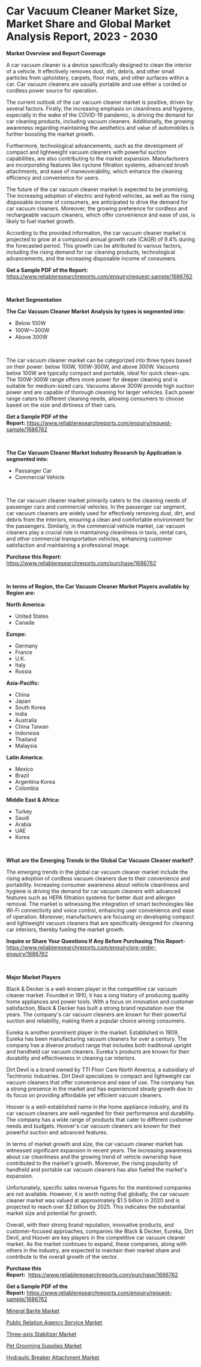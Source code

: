 <p><h1>Car Vacuum Cleaner Market Size, Market Share and Global Market Analysis Report, 2023 - 2030</h1></p><p><strong>Market Overview and Report Coverage</strong></p>
<p><p>A car vacuum cleaner is a device specifically designed to clean the interior of a vehicle. It effectively removes dust, dirt, debris, and other small particles from upholstery, carpets, floor mats, and other surfaces within a car. Car vacuum cleaners are usually portable and use either a corded or cordless power source for operation.</p><p>The current outlook of the car vacuum cleaner market is positive, driven by several factors. Firstly, the increasing emphasis on cleanliness and hygiene, especially in the wake of the COVID-19 pandemic, is driving the demand for car cleaning products, including vacuum cleaners. Additionally, the growing awareness regarding maintaining the aesthetics and value of automobiles is further boosting the market growth.</p><p>Furthermore, technological advancements, such as the development of compact and lightweight vacuum cleaners with powerful suction capabilities, are also contributing to the market expansion. Manufacturers are incorporating features like cyclone filtration systems, advanced brush attachments, and ease of maneuverability, which enhance the cleaning efficiency and convenience for users.</p><p>The future of the car vacuum cleaner market is expected to be promising. The increasing adoption of electric and hybrid vehicles, as well as the rising disposable income of consumers, are anticipated to drive the demand for car vacuum cleaners. Moreover, the growing preference for cordless and rechargeable vacuum cleaners, which offer convenience and ease of use, is likely to fuel market growth.</p><p>According to the provided information, the car vacuum cleaner market is projected to grow at a compound annual growth rate (CAGR) of 9.4% during the forecasted period. This growth can be attributed to various factors, including the rising demand for car cleaning products, technological advancements, and the increasing disposable income of consumers.</p></p>
<p><strong>Get a Sample PDF of the Report:</strong> <a href="https://www.reliableresearchreports.com/enquiry/request-sample/1686762">https://www.reliableresearchreports.com/enquiry/request-sample/1686762</a></p>
<p>&nbsp;</p>
<p><strong>Market Segmentation</strong></p>
<p><strong>The Car Vacuum Cleaner Market Analysis by types is segmented into:</strong></p>
<p><ul><li>Below 100W</li><li>100W～300W</li><li>Above 300W</li></ul></p>
<p>&nbsp;</p>
<p><p>The car vacuum cleaner market can be categorized into three types based on their power: below 100W, 100W-300W, and above 300W. Vacuums below 100W are typically compact and portable, ideal for quick clean-ups. The 100W-300W range offers more power for deeper cleaning and is suitable for medium-sized cars. Vacuums above 300W provide high suction power and are capable of thorough cleaning for larger vehicles. Each power range caters to different cleaning needs, allowing consumers to choose based on the size and dirtiness of their cars.</p></p>
<p><strong>Get a Sample PDF of the Report:</strong>&nbsp;<a href="https://www.reliableresearchreports.com/enquiry/request-sample/1686762">https://www.reliableresearchreports.com/enquiry/request-sample/1686762</a></p>
<p>&nbsp;</p>
<p><strong>The Car Vacuum Cleaner Market Industry Research by Application is segmented into:</strong></p>
<p><ul><li>Passanger Car</li><li>Commercial Vehicle</li></ul></p>
<p>&nbsp;</p>
<p><p>The car vacuum cleaner market primarily caters to the cleaning needs of passenger cars and commercial vehicles. In the passenger car segment, car vacuum cleaners are widely used for effectively removing dust, dirt, and debris from the interiors, ensuring a clean and comfortable environment for the passengers. Similarly, in the commercial vehicle market, car vacuum cleaners play a crucial role in maintaining cleanliness in taxis, rental cars, and other commercial transportation vehicles, enhancing customer satisfaction and maintaining a professional image.</p></p>
<p><strong>Purchase this Report:</strong>&nbsp; <a href="https://www.reliableresearchreports.com/purchase/1686762">https://www.reliableresearchreports.com/purchase/1686762</a></p>
<p>&nbsp;</p>
<p><strong>In terms of Region, the Car Vacuum Cleaner Market Players available by Region are:</strong></p>
<p>
    <p> <strong> North America: </strong>
        <ul>
            <li>United States</li>
            <li>Canada</li>
        </ul>
        </p> 
    <p> <strong> Europe: </strong>
        <ul>
            <li>Germany</li>
            <li>France</li>
            <li>U.K.</li>
            <li>Italy</li>
            <li>Russia</li>
        </ul>
        </p> 
    <p> <strong> Asia-Pacific: </strong>
        <ul>
            <li>China</li>
            <li>Japan</li>
            <li>South Korea</li>
            <li>India</li>
            <li>Australia</li>
            <li>China Taiwan</li>
            <li>Indonesia</li>
            <li>Thailand</li>
            <li>Malaysia</li>
        </ul>
        </p> 
    <p> <strong> Latin America: </strong>
        <ul>
            <li>Mexico</li>
            <li>Brazil</li>
            <li>Argentina Korea</li>
            <li>Colombia</li>
        </ul>
        </p> 
    <p> <strong> Middle East & Africa: </strong>
        <ul>
            <li>Turkey</li>
            <li>Saudi</li>
            <li>Arabia</li>
            <li>UAE</li>
            <li>Korea</li>
        </ul>
    </p>
    </p>
<p>&nbsp;</p>
<p><strong>What are the Emerging Trends in the Global Car Vacuum Cleaner market?</strong></p>
<p><p>The emerging trends in the global car vacuum cleaner market include the rising adoption of cordless vacuum cleaners due to their convenience and portability. Increasing consumer awareness about vehicle cleanliness and hygiene is driving the demand for car vacuum cleaners with advanced features such as HEPA filtration systems for better dust and allergen removal. The market is witnessing the integration of smart technologies like Wi-Fi connectivity and voice control, enhancing user convenience and ease of operation. Moreover, manufacturers are focusing on developing compact and lightweight vacuum cleaners that are specifically designed for cleaning car interiors, thereby fueling the market growth.</p></p>
<p><strong>Inquire or Share Your Questions If Any Before Purchasing This Report</strong>- <a href="https://www.reliableresearchreports.com/enquiry/pre-order-enquiry/1686762">https://www.reliableresearchreports.com/enquiry/pre-order-enquiry/1686762</a></p>
<p>&nbsp;</p>
<p><strong>Major Market Players</strong></p>
<p><p>Black & Decker is a well-known player in the competitive car vacuum cleaner market. Founded in 1910, it has a long history of producing quality home appliances and power tools. With a focus on innovation and customer satisfaction, Black & Decker has built a strong brand reputation over the years. The company's car vacuum cleaners are known for their powerful suction and reliability, making them a popular choice among consumers.</p><p>Eureka is another prominent player in the market. Established in 1909, Eureka has been manufacturing vacuum cleaners for over a century. The company has a diverse product range that includes both traditional upright and handheld car vacuum cleaners. Eureka's products are known for their durability and effectiveness in cleaning car interiors.</p><p>Dirt Devil is a brand owned by TTI Floor Care North America, a subsidiary of Techtronic Industries. Dirt Devil specializes in compact and lightweight car vacuum cleaners that offer convenience and ease of use. The company has a strong presence in the market and has experienced steady growth due to its focus on providing affordable yet efficient vacuum cleaners.</p><p>Hoover is a well-established name in the home appliance industry, and its car vacuum cleaners are well-regarded for their performance and durability. The company has a wide range of products that cater to different customer needs and budgets. Hoover's car vacuum cleaners are known for their powerful suction and advanced features.</p><p>In terms of market growth and size, the car vacuum cleaner market has witnessed significant expansion in recent years. The increasing awareness about car cleanliness and the growing trend of vehicle ownership have contributed to the market's growth. Moreover, the rising popularity of handheld and portable car vacuum cleaners has also fueled the market's expansion.</p><p>Unfortunately, specific sales revenue figures for the mentioned companies are not available. However, it is worth noting that globally, the car vacuum cleaner market was valued at approximately $1.5 billion in 2020 and is projected to reach over $2 billion by 2025. This indicates the substantial market size and potential for growth.</p><p>Overall, with their strong brand reputation, innovative products, and customer-focused approaches, companies like Black & Decker, Eureka, Dirt Devil, and Hoover are key players in the competitive car vacuum cleaner market. As the market continues to expand, these companies, along with others in the industry, are expected to maintain their market share and contribute to the overall growth of the sector.</p></p>
<p><strong>Purchase this Report:</strong>&nbsp;&nbsp;<a href="https://www.reliableresearchreports.com/purchase/1686762">https://www.reliableresearchreports.com/purchase/1686762</a></p>
<p></p>
<p><strong>Get a Sample PDF of the Report:</strong>&nbsp;<a href="https://www.reliableresearchreports.com/enquiry/request-sample/1686762">https://www.reliableresearchreports.com/enquiry/request-sample/1686762</a></p>
<p><p><a href="https://medium.com/@colinom786578/mineral-barite-market-size-cagr-trends-2024-2030-d9f849926afb">Mineral Barite Market</a></p><p><a href="https://www.linkedin.com/pulse/public-relation-agency-service-market-research-report/">Public Relation Agency Service Market</a></p><p><a href="https://www.linkedin.com/pulse/three-axis-stabilizer-market-insights-players/">Three-axis Stabilizer Market</a></p><p><a href="https://medium.com/@bradomar67436/pet-grooming-supplies-market-size-cagr-trends-2024-2030-b8e0a835e30c">Pet Grooming Supplies Market</a></p><p><a href="https://www.linkedin.com/pulse/hydraulic-breaker-attachment-market-research/">Hydraulic Breaker Attachment Market</a></p></p>